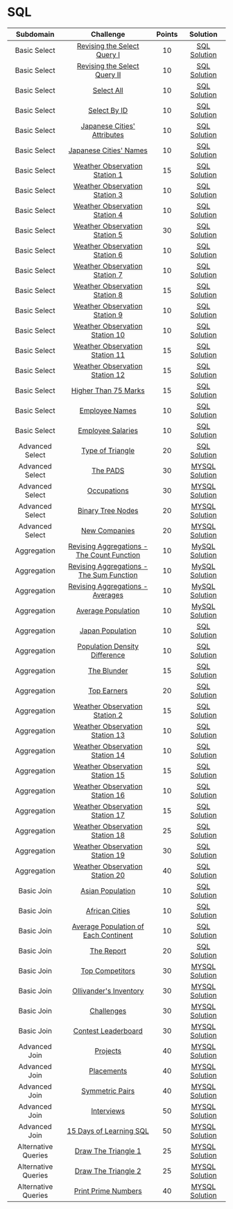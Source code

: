 # SQL

|      Subdomain      |                                                           Challenge                                                          | Points |                                                                           Solution                                                                          |
|:-------------------:|:----------------------------------------------------------------------------------------------------------------------------:|:------:|:-----------------------------------------------------------------------------------------------------------------------------------------------------------:|
|     Basic Select    | [Revising the Select Query I](https://www.hackerrank.com/challenges/revising-the-select-query)                               |   10   | [SQL Solution](https://github.com/rutujar/HackerRank-solutions/blob/master/Sql/Basic%20Select/Revising%20the%20Select%20Query%20I/soln.sql)               |
|     Basic Select    | [Revising the Select Query II](https://www.hackerrank.com/challenges/revising-the-select-query-2)                            |   10   | [SQL Solution](https://github.com/rutujar/HackerRank-solutions/blob/master/Sql/Basic%20Select/Revising%20the%20Select%20Query%20II/soln.sql)              |
|     Basic Select    | [Select All](https://www.hackerrank.com/challenges/select-all-sql)                                                           |   10   | [SQL Solution](https://github.com/rutujar/HackerRank-solutions/blob/master/Sql/Basic%20Select/Select%20All/soln.sql)                                      |
|     Basic Select    | [Select By ID](https://www.hackerrank.com/challenges/select-by-id)                                                           |   10   | [SQL Solution](https://github.com/rutujar/HackerRank-solutions/blob/master/Sql/Basic%20Select/Select%20By%20ID/soln.sql)                                  |
|     Basic Select    | [Japanese Cities' Attributes](https://www.hackerrank.com/challenges/japanese-cities-attributes)                              |   10   | [SQL Solution](https://github.com/rutujar/HackerRank-solutions/blob/master/Sql/Basic%20Select/Japanese%20Cities-%20Attributes/soln.sql)                 |
|     Basic Select    | [Japanese Cities' Names](https://www.hackerrank.com/challenges/japanese-cities-name)                                         |   10   | [SQL Solution](https://github.com/rutujar/HackerRank-solutions/blob/master/Sql/Basic%20Select/Japanese%20Cities-%20Names/soln.sql)                      |
|     Basic Select    | [Weather Observation Station 1](https://www.hackerrank.com/challenges/weather-observation-station-1)                         |   15   | [SQL Solution](https://github.com/rutujar/HackerRank-solutions/blob/master/Sql/Basic%20Select/Weather%20Observation%20Station%201/soln.sql)               |
|     Basic Select    | [Weather Observation Station 3](https://www.hackerrank.com/challenges/weather-observation-station-3)                         |   10   | [SQL Solution](https://github.com/rutujar/HackerRank-solutions/blob/master/Sql/Basic%20Select/Weather%20Observation%20Station%203/soln.sql)               |
|     Basic Select    | [Weather Observation Station 4](https://www.hackerrank.com/challenges/weather-observation-station-4)                         |   10   | [SQL Solution](https://github.com/rutujar/HackerRank-solutions/blob/master/Sql/Basic%20Select/Weather%20Observation%20Station%204/soln.sql)               |
|     Basic Select    | [Weather Observation Station 5](https://www.hackerrank.com/challenges/weather-observation-station-5)                         |   30   | [SQL Solution](https://github.com/rutujar/HackerRank-solutions/blob/master/Sql/Basic%20Select/Weather%20Observation%20Station%205/soln.sql)               |
|     Basic Select    | [Weather Observation Station 6](https://www.hackerrank.com/challenges/weather-observation-station-6)                         |   10   | [SQL Solution](https://github.com/rutujar/HackerRank-solutions/blob/master/Sql/Basic%20Select/Weather%20Observation%20Station%206/soln.sql)               |
|     Basic Select    | [Weather Observation Station 7](https://www.hackerrank.com/challenges/weather-observation-station-7)                         |   10   | [SQL Solution](https://github.com/rutujar/HackerRank-solutions/blob/master/Sql/Basic%20Select/Weather%20Observation%20Station%207/soln.sql)               |
|     Basic Select    | [Weather Observation Station 8](https://www.hackerrank.com/challenges/weather-observation-station-8)                         |   15   | [SQL Solution](https://github.com/rutujar/HackerRank-solutions/blob/master/Sql/Basic%20Select/Weather%20Observation%20Station%208/soln.sql)               |
|     Basic Select    | [Weather Observation Station 9](https://www.hackerrank.com/challenges/weather-observation-station-9)                         |   10   | [SQL Solution](https://github.com/rutujar/HackerRank-solutions/blob/master/Sql/Basic%20Select/Weather%20Observation%20Station%209/soln.sql)               |
|     Basic Select    | [Weather Observation Station 10](https://www.hackerrank.com/challenges/weather-observation-station-10)                       |   10   | [SQL Solution](https://github.com/rutujar/HackerRank-solutions/blob/master/Sql/Basic%20Select/Weather%20Observation%20Station%2010/soln.sql)              |
|     Basic Select    | [Weather Observation Station 11](https://www.hackerrank.com/challenges/weather-observation-station-11)                       |   15   | [SQL Solution](https://github.com/rutujar/HackerRank-solutions/blob/master/Sql/Basic%20Select/Weather%20Observation%20Station%2011/soln.sql)              |
|     Basic Select    | [Weather Observation Station 12](https://www.hackerrank.com/challenges/weather-observation-station-12)                       |   15   | [SQL Solution](https://github.com/rutujar/HackerRank-solutions/blob/master/Sql/Basic%20Select/Weather%20Observation%20Station%2012/soln.sql)              |
|     Basic Select    | [Higher Than 75 Marks](https://www.hackerrank.com/challenges/more-than-75-marks)                                             |   15   | [SQL Solution](https://github.com/rutujar/HackerRank-solutions/blob/master/Sql/Basic%20Select/Higher%20Than%2075%20Marks/soln.sql)                        |
|     Basic Select    | [Employee Names](https://www.hackerrank.com/challenges/name-of-employees)                                                    |   10   | [SQL Solution](https://github.com/rutujar/HackerRank-solutions/blob/master/Sql/Basic%20Select/Employee%20Names/soln.sql)                                  |
|     Basic Select    | [Employee Salaries](https://www.hackerrank.com/challenges/salary-of-employees)                                               |   10   | [SQL Solution](https://github.com/rutujar/HackerRank-solutions/blob/master/Sql/Basic%20Select/Employee%20Salaries/soln.sql)                               |
|      Advanced Select     | [Type of Triangle](https://www.hackerrank.com/challenges/what-type-of-triangle/problem)                                                   |   20   | [SQL Solution](https://github.com/rutujar/HackerRank-solutions/blob/master/Sql/Advanced%20Select/Type%20of%20Triangle/soln.sql)                                  |
|      Advanced Select     | [The PADS](https://www.hackerrank.com/challenges/the-pads/problem)                                                   |   30   | [MYSQL Solution](https://github.com/rutujar/HackerRank-solutions/blob/master/Sql/Advanced%20Select/The%20PADS/soln.mysql)                                  |
|      Advanced Select     | [Occupations](https://www.hackerrank.com/challenges/occupations/problem)                                                   |   30   | [MYSQL Solution](https://github.com/rutujar/HackerRank-solutions/blob/master/Sql/Advanced%20Select/Occupations/soln.mysql)                                  |
|      Advanced Select     | [Binary Tree Nodes](https://www.hackerrank.com/challenges/binary-search-tree-1/problem)                                                   |   20   | [MYSQL Solution](https://github.com/rutujar/HackerRank-solutions/blob/master/Sql/Advanced%20Select/Binary%20Tree%20Nodes/soln.mysql)                                  |
|      Advanced Select     | [New Companies](https://www.hackerrank.com/challenges/the-company/problem)                                                   |   20   | [MYSQL Solution](https://github.com/rutujar/HackerRank-solutions/blob/master/Sql/Advanced%20Select/New%20Companies/soln.mysql)                                  |
|     Aggregation     | [Revising Aggregations - The Count Function](https://www.hackerrank.com/challenges/revising-aggregations-the-count-function) |   10   | [MySQL Solution](https://github.com/rutujar/HackerRank-solutions/blob/master/Sql/Aggregation/Revising%20Aggregations%20-%20The%20Count%20Function/soln.mysql) |
|     Aggregation     | [Revising Aggregations - The Sum Function](https://www.hackerrank.com/challenges/revising-aggregations-sum)                  |   10   | [MySQL Solution](https://github.com/rutujar/HackerRank-solutions/blob/master/Sql/Aggregation/Revising%20Aggregations%20-%20The%20Sum%20Function/soln.mysql)   |
|     Aggregation     | [Revising Aggregations - Averages](https://www.hackerrank.com/challenges/revising-aggregations-the-average-function)         |   10   | [MySQL Solution](https://github.com/rutujar/HackerRank-solutions/blob/master/Sql/Aggregation/Revising%20Aggregations%20-%20Averages/soln.mysql)               |
|     Aggregation     | [Average Population](https://www.hackerrank.com/challenges/average-population)                                               |   10   | [MySQL Solution](https://github.com/rutujar/HackerRank-solutions/blob/master/Sql/Aggregation/Average%20Population/soln.mysql)                                 |
|     Aggregation     | [Japan Population](https://www.hackerrank.com/challenges/japan-population)                                                   |   10   | [SQL Solution](https://github.com/rutujar/HackerRank-solutions/blob/master/Sql/Aggregation/Japan%20Population/soln.sql)                                   |
|     Aggregation     | [Population Density Difference](https://www.hackerrank.com/challenges/population-density-difference)                         |   10   | [SQL Solution](https://github.com/rutujar/HackerRank-solutions/blob/master/Sql/Aggregation/Population%20Density%20Difference/soln.sql)                    |
|     Aggregation     | [The Blunder](https://www.hackerrank.com/challenges/the-blunder)                                                             |   15   | [SQL Solution](https://github.com/rutujar/HackerRank-solutions/blob/master/Sql/Aggregation/The%20Blunder/soln.sql)                                        |
|     Aggregation     | [Top Earners](https://www.hackerrank.com/challenges/earnings-of-employees)                                                   |   20   | [SQL Solution](https://github.com/rutujar/HackerRank-solutions/blob/master/Sql/Aggregation/Top%20Earners/soln.sql)                                        |
|     Aggregation     | [Weather Observation Station 2](https://www.hackerrank.com/challenges/weather-observation-station-2)                         |   15   | [SQL Solution](https://github.com/rutujar/HackerRank-solutions/blob/master/Sql/Aggregation/Weather%20Observation%20Station%202/soln.sql)                  |
|     Aggregation     | [Weather Observation Station 13](https://www.hackerrank.com/challenges/weather-observation-station-13)                       |   10   | [SQL Solution](https://github.com/rutujar/HackerRank-solutions/blob/master/Sql/Aggregation/Weather%20Observation%20Station%2013/soln.sql)                 |
|     Aggregation     | [Weather Observation Station 14](https://www.hackerrank.com/challenges/weather-observation-station-14)                       |   10   | [SQL Solution](https://github.com/rutujar/HackerRank-solutions/blob/master/Sql/Aggregation/Weather%20Observation%20Station%2014/soln.sql)                 |
|     Aggregation     | [Weather Observation Station 15](https://www.hackerrank.com/challenges/weather-observation-station-15)                       |   15   | [SQL Solution](https://github.com/rutujar/HackerRank-solutions/blob/master/Sql/Aggregation/Weather%20Observation%20Station%2015/soln.sql)                 |
|     Aggregation     | [Weather Observation Station 16](https://www.hackerrank.com/challenges/weather-observation-station-16)                       |   10   | [SQL Solution](https://github.com/rutujar/HackerRank-solutions/blob/master/Sql/Aggregation/Weather%20Observation%20Station%2016/soln.sql)                 |
|     Aggregation     | [Weather Observation Station 17](https://www.hackerrank.com/challenges/weather-observation-station-17)                       |   15   | [SQL Solution](https://github.com/rutujar/HackerRank-solutions/blob/master/Sql/Aggregation/Weather%20Observation%20Station%2017/soln.sql)                 |
|     Aggregation     | [Weather Observation Station 18](https://www.hackerrank.com/challenges/weather-observation-station-18)                       |   25   | [SQL Solution](https://github.com/rutujar/HackerRank-solutions/blob/master/Sql/Aggregation/Weather%20Observation%20Station%2018/soln.sql)                 |
|     Aggregation     | [Weather Observation Station 19](https://www.hackerrank.com/challenges/weather-observation-station-19)                       |   30   | [SQL Solution](https://github.com/rutujar/HackerRank-solutions/blob/master/Sql/Aggregation/Weather%20Observation%20Station%2019/soln.sql)                 |
|     Aggregation     | [Weather Observation Station 20](https://www.hackerrank.com/challenges/weather-observation-station-20/problem)                       |   40   | [SQL Solution](https://github.com/rutujar/HackerRank-solutions/blob/master/Sql/Aggregation/Weather%20Observation%20Station%2020/soln.sql)                 |
|      Basic Join     | [Asian Population](https://www.hackerrank.com/challenges/asian-population)                                                   |   10   | [SQL Solution](https://github.com/rutujar/HackerRank-solutions/blob/master/Sql/Basic%20Join/Asian%20Population.sql)                                  |
|      Basic Join     | [African Cities](https://www.hackerrank.com/challenges/african-cities)                                                       |   10   | [SQL Solution](https://github.com/rutujar/HackerRank-solutions/blob/master/Sql/Basic%20Join/African%20Cities.sql)                                    |
|      Basic Join     | [Average Population of Each Continent](https://www.hackerrank.com/challenges/average-population-of-each-continent)           |   10   | [SQL Solution](https://github.com/rutujar/HackerRank-solutions/blob/master/Sql/Basic%20Join/Average%20Population%20of%20Each%20Continent.sql)        |
|      Basic Join     | [The Report](https://www.hackerrank.com/challenges/the-report)                                                               |   20   | [SQL Solution](https://github.com/rutujar/HackerRank-solutions/blob/master/Sql/Basic%20Join/The%20Report.sql)                                        |
|      Basic Join     | [Top Competitors](https://www.hackerrank.com/challenges/full-score/problem)                                                               |   30   | [MYSQL Solution](https://github.com/rutujar/HackerRank-solutions/blob/master/Sql/Basic%20Join/Top%20Competitors.mysql)                                        |
|      Basic Join     | [Ollivander's Inventory](https://www.hackerrank.com/challenges/harry-potter-and-wands/problem)                                                               |   30   | [MYSQL Solution](https://github.com/rutujar/HackerRank-solutions/blob/master/Sql/Basic%20Join/Ollivander's%20Inventory.mysql)                                        |
|      Basic Join     | [Challenges](https://www.hackerrank.com/challenges/challenges/problem)                                                               |   30   | [MYSQL Solution](https://github.com/rutujar/HackerRank-solutions/blob/master/Sql/Basic%20Join/Challenges.mysql)                                        |
|      Basic Join     | [Contest Leaderboard](https://www.hackerrank.com/challenges/contest-leaderboard/problem)                                                               |   30   | [MYSQL Solution](https://github.com/rutujar/HackerRank-solutions/blob/master/Sql/Basic%20Join/Contest%20Leaderboard.mysql)                                        |
|      Advanced Join     | [Projects](https://www.hackerrank.com/challenges/projects/problem)                                                               |   40   | [MYSQL Solution](https://github.com/rutujar/HackerRank-solutions/blob/master/Sql/Advanced%20Join/Projects/soln.mysql)                                        |
|      Advanced Join     | [Placements](https://www.hackerrank.com/challenges/placements/problem)                                                               |   40   | [MYSQL Solution](https://github.com/rutujar/HackerRank-solutions/blob/master/Sql/Advanced%20Join/Placements/soln.mysql)                                        |
|      Advanced Join     | [Symmetric Pairs](https://www.hackerrank.com/challenges/symmetric-pairs/problem)                                                               |   40   | [MYSQL Solution](https://github.com/rutujar/HackerRank-solutions/blob/master/Sql/Advanced%20Join/Symmetric%20Pairs/soln.mysql)                                        |
|      Advanced Join     | [Interviews](https://www.hackerrank.com/challenges/interviews/problem)                                                               |   50   | [MYSQL Solution](https://github.com/rutujar/HackerRank-solutions/blob/master/Sql/Advanced%20Join/Interviews/soln.mysql)                                        |
|      Advanced Join     | [15 Days of Learning SQL](https://www.hackerrank.com/challenges/15-days-of-learning-sql/problem)                                                               |   50   | [MYSQL Solution](https://github.com/rutujar/HackerRank-solutions/blob/master/Sql/Advanced%20Join/15%20Days%20of%20Learning%20SQL/soln.mysql)                                        |
|      Alternative Queries    | [Draw The Triangle 1](https://www.hackerrank.com/challenges/draw-the-triangle-1/problem)                                                               |   25   | [MYSQL Solution](https://github.com/rutujar/HackerRank-solutions/blob/master/Sql/Alternate%20Queries/Draw%20the%20Triangle%201/soln.mysql)                                        |
|      Alternative Queries    | [Draw The Triangle 2](https://www.hackerrank.com/challenges/draw-the-triangle-2/problem)                                                               |   25   | [MYSQL Solution](https://github.com/rutujar/HackerRank-solutions/blob/master/Sql/Alternate%20Queries/Draw%20the%20Triangle%202/soln.mysql)                                        |
|      Alternative Queries    | [Print Prime Numbers](https://www.hackerrank.com/challenges/print-prime-numbers/problem)                                                               |   40   | [MYSQL Solution](https://github.com/rutujar/HackerRank-solutions/blob/master/Sql/Alternate%20Queries/Print%20Prime%20Numbers/soln.mysql)                                        |

